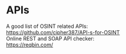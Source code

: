 # APIs

A good list of OSINT related APIs: \
https://github.com/cipher387/API-s-for-OSINT \
Online REST and SOAP API checker: \
https://reqbin.com/
